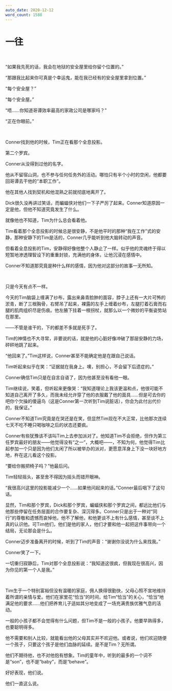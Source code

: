 ```yaml
---
auto_date: 2020-12-12
word_count: 1588
---
```


# 一往

<br>

“如果我先死的话，我会在地狱的安全屋里给你留个位置的。”

“那跟我比起来你可真是个幸运鬼，能在我已经有的安全屋里拿到位置。”

“每个安全屋？”

“每个安全屋。”

“唔……你知道哥谭效率最高的家政公司是哪家吗？”

“正在你眼前。”

<br>

Conner找到他的时候，Tim正在看那个全息投影。

第二个罗宾。

Conner从没得到过他的名字。

他从不留宿山洞，也不参与任何任务外的活动。哪怕只有半个小时的空闲，他都要回哥谭去干他的“本职工作”。

他在其他人找到契机和他混熟之前就彻底地离开了。

Dick很久没再讲过笑话，而蝙蝠侠对他们一下子严厉了起来。Conner知道原因一定是他，但他不知道究竟发生了什么。

就像他也不知道，Tim为什么总会看着他。

Tim看着那个全息投影的时候总是很安静，不是他平时的那种“我在工作”式的安静，那种安静下的Tim是活的，Conner几乎能听到他大脑转动的声音。

但看着全息投影的Tim，安静得好像他整个人静止了一样。似乎他的灵魂终于得以短暂地渗透理智设下的重重封锁，充满他的身体，让他沉浸在感情中。

Conner不知道那究竟是种什么样的感情，因为他对这部分的故事一无所知。

<br>

只是今天有点不一样。

今天的Tim脑袋上缠满了纱布，露出来鼻青脸肿的面容，脖子上还有一大片可怖的淤青，断了三根胸骨，右臂吊了起来，裸露的左手上缠着纱布，左腿打着石膏而右腿的肌肉组织尽是伤痕。他左腋下拄着一根拐杖，就那么以一个微妙的平衡姿势站在那里。

——不管是谁干的，下的都差不多就是死手了。

Tim的神情也不大寻常，非要说的话，就是他的心脏好像冲破了那层安静的力场，砰砰地跳了起来。

“他回来了。”Tim这样说，Conner甚至不能确定他是在跟自己说话。

Tim听起来似乎在笑：“证据就在我身上。噢，别担心，不会留下后遗症的。”

Conner确信Tim只是在自言自语了，因为他甚至没有看他一眼。

Tim继续说，笑着，但听起来更像哭：“我知道理论上我该更温和点，他很可能不知道自己离开了多久，而我未经允许穿了他的衣服戴了他的面具……但是可去你的吧你个欠操的傻逼鸟（这是Conner第一次听到Tim说脏话），你会为此付出代价的，我保证。”

Conner不知道Tim究竟是在哭还是在笑，但显然Tim现在不大正常，比他那次连续七天不吃不睡只喝咖啡之后的状态还要疯。

Conner有些犹豫该不该叫Tim上去参加派对了。他知道Tim不会拒绝，但作为第三任罗宾最好的朋友——他觉得没有“之一”，大概吧——，不知为何，他觉得Tim比起参加一个只是因为他们太闲了所以被举办的派对，更愿意浑身上下没一块好地方地，杵在这儿看这个投影。

“要给你搬把椅子吗？”他最后问。

Tim轻轻摇头，甚至舍不得因为摇头而错开眼神。

“我很高兴这里的投影能减少一个……如果他问起来的话。”Conner最后咽下了这句话。

显然，Tim和那个罗宾，Dick和那个罗宾，蝙蝠侠和那个罗宾之间，都远比他们与他那些停留在任务层面的合作要复杂、深沉得多。Conner只是出于一种对“同行”的尊敬和遗憾而哀悼他，他不了解他，和他更谈不上有什么感情，甚至谈不上真的认识他。可Tim他们，他们是他的家人，他们才要和他一起把这件事带向一个结局，无论那会是什么。

Conner迈步准备离开的时候，听到了Tim的声音：“谢谢你没说为什么来找我。”

Conner笑了一下。

一切重归寂静后，Tim对那个全息投影说：“我知道这很疯，但我现在很高兴，因为你见的第一个人是我。”

<br>

Tim生于一个特别富裕但没有温暖的家庭，佣人换得很勤快，父母心照不宣地维持着所谓的亲情与爱。他们在家里花“恰当”的时间，给Tim“恰当”的关心，“恰当”地满足他的要求……他们把养育儿子适如其分地变成了一场充满贵族优雅气息的活动。

一般的小孩子都不会觉得有什么问题，但Tim不是一般的小孩子。他要早熟得多，也要聪明得多。

他不需要和别人比较，就能看出他的父母其实并不欢迎他。或者说，他们欢迎随便一个孩子，只要这个孩子是他们血脉的延续。是不是Tim？无所谓。

他们不期待他，也不对他抱有想象。Tim的童年中，听到的最多的一个词不是“son”，也不是“baby”，而是“behave”。

好好表现，他们说。

他们一直这么说。
